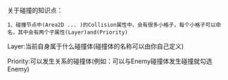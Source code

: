 关于碰撞的知识点：

	1、碰撞节点中(Area2D ... )的Collision属性中，会有很多小格子，每个小格子可以命名，其中会有两个子属性(Layer)and(Priority)

Layer:当前自身属于什么碰撞体(碰撞体的名称可以由你自己定义)

Priority:可以发生关系的碰撞体(例如：可以与Enemy碰撞体发生碰撞就勾选Enemy)
